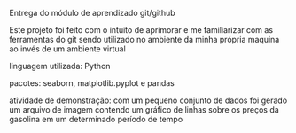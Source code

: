 Entrega do módulo de aprendizado git/github

Este projeto foi feito com o intuito de aprimorar e me familiarizar com as ferramentas do git
sendo utilizado no ambiente da minha própria maquina ao invés de um ambiente virtual

linguagem utilizada: Python

pacotes: seaborn, matplotlib.pyplot e pandas

atividade de demonstração: com um pequeno conjunto de dados foi gerado um arquivo
de imagem contendo um gráfico de linhas sobre os preços da gasolina em um determinado
período de tempo
